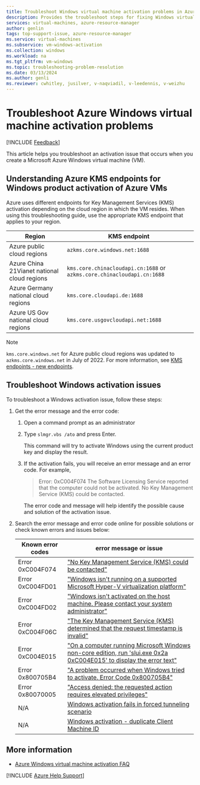 ```yaml
---
title: Troubleshoot Windows virtual machine activation problems in Azure
description: Provides the troubleshoot steps for fixing Windows virtual machine activation problems in Azure
services: virtual-machines, azure-resource-manager
author: genlin
tags: top-support-issue, azure-resource-manager
ms.service: virtual-machines
ms.subservice: vm-windows-activation
ms.collection: windows
ms.workload: na
ms.tgt_pltfrm: vm-windows
ms.topic: troubleshooting-problem-resolution
ms.date: 03/13/2024
ms.author: genli
ms.reviewer: cwhitley, jusilver, v-naqviadil, v-leedennis, v-weizhu
---
```

# Troubleshoot Azure Windows virtual machine activation problems

[!INCLUDE [Feedback](../../includes/feedback.md)]

This article helps you troubleshoot an activation issue that occurs when you create a Microsoft Azure Windows virtual machine (VM).

## Understanding Azure KMS endpoints for Windows product activation of Azure VMs

Azure uses different endpoints for Key Management Services (KMS) activation depending on the cloud region in which the VM resides. When using this troubleshooting guide, use the appropriate KMS endpoint that applies to your region.

| Region | KMS endpoint |
|--|--|
| Azure public cloud regions | `azkms.core.windows.net:1688` |
| Azure China 21Vianet national cloud regions | `kms.core.chinacloudapi.cn:1688` or `azkms.core.chinacloudapi.cn:1688` |
| Azure Germany national cloud regions | `kms.core.cloudapi.de:1688` |
| Azure US Gov national cloud regions | `kms.core.usgovcloudapi.net:1688` |

> [!NOTE]
> `kms.core.windows.net` for Azure public cloud regions was updated to `azkms.core.windows.net` in July of 2022. For more information, see [KMS endpoints - new endpoints](windows-activation-stopped-working.md).

## Troubleshoot Windows activation issues

To troubleshoot a Windows activation issue, follow these steps:

1. Get the error message and the error code:

    1. Open a command prompt as an administrator
    2. Type `slmgr.vbs /ato` and press Enter.
        
        This command will try to activate Windows using the current product key and display the result.

    3. If the activation fails, you will receive an error message and an error code. For example,

       > Error: 0xC004F074 The Software Licensing Service reported that the computer could not be activated. No Key Management Service (KMS) could be contacted.
    
       The error code and message will help identify the possible cause and solution of the activation issue.

2. Search the error message and error code online for possible solutions or check known errors and issues below:

    |Known error codes|error message or issue|
    |---|---|
    |Error 0xC004F074|["No Key Management Service (KMS) could be contacted"](windows-vm-activation-error-0xc004f074.md)|
    |Error 0xC004FD01|["Windows isn't running on a supported Microsoft Hyper-V virtualization platform"](windows-vm-activation-error-0xc004fd01-0xc004fd02.md)|
    |Error 0xC004FD02|["Windows isn't activated on the host machine. Please contact your system administrator"](windows-vm-activation-error-0xc004fd01-0xc004fd02.md)|
    |Error 0xC004F06C|["The Key Management Service (KMS) determined that the request timestamp is invalid"](../../windows-server/licensing-and-activation/error-0xc004f06c-activate-windows.md)|
    |Error 0xC004E015|["On a computer running Microsoft Windows non-core edition, run 'slui.exe 0x2a 0xC004E015' to display the error text"](../../windows-server/installing-updates-features-roles/error-0xc004e015-sl-e-eul-consumption-failed-activate-windows.md)|
    |Error 0x800705B4|["A problem occurred when Windows tried to activate. Error Code 0x800705B4"](windows-vm-activation-error-0x800705b4.md)|
    |Error 0x80070005|["Access denied: the requested action requires elevated privileges"](../../windows-server/installing-updates-features-roles/error-0x80070005-access-denied.md)|
    |N/A|[Windows activation fails in forced tunneling scenario](custom-routes-enable-kms-activation.md)|
    |N/A|[Windows activation - duplicate Client Machine ID](windows-activation-duplicate-client-machine-id.md)|

## More information

- [Azure Windows virtual machine activation FAQ](./windows-virtual-machine-activation-faq.yml)

[!INCLUDE [Azure Help Support](../../includes/azure-help-support.md)]
